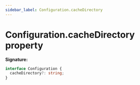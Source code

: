 ```yaml
---
sidebar_label: Configuration.cacheDirectory
---
```


# Configuration.cacheDirectory property

**Signature:**

```typescript
interface Configuration {
  cacheDirectory?: string;
}
```
